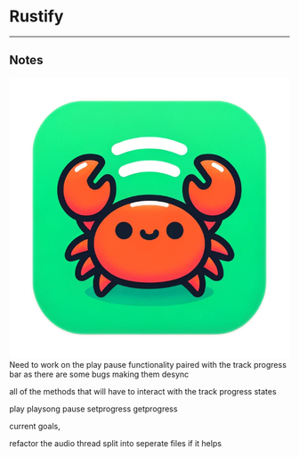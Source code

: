 # Rustify

---

## Notes

![Rustify](https://github.com/landerwells/Rustify/blob/master/assets/rustify.png?raw=true)
Need to work on the play pause functionality paired with the track progress bar
as there are some bugs making them desync


all of the methods that will have to interact with the track progress states


play
playsong
pause
setprogress
getprogress



current goals,

refactor the audio thread
split into seperate files if it helps

